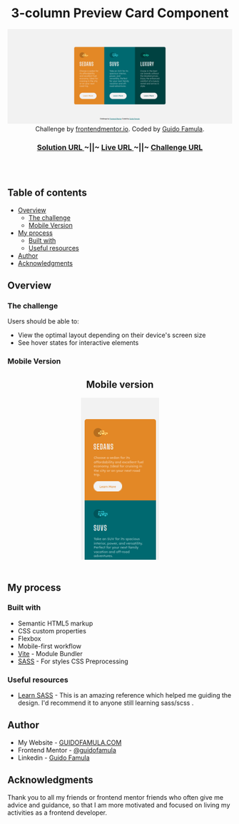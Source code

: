 <h1 align="center">3-column Preview Card Component</h1>
<div align='center'>
<img src="./src/screenshots/3-column-card-desktop.png" ></img>
</div>

<div align="center">
   Challenge by  <a href="https://www.frontendmentor.io?ref=challenge" target="_blank">frontendmentor.io</a>. Coded by <a href="https://guidofamula.com">Guido Famula</a>.
</div>

<div align="center">
  <h3>
    <a href="#" target='_blank' color="white">
      Solution URL
    </a>
  <span> ~||~ </span>    <a target='_blank' href="#">
      Live URL
    </a>
  <span> ~||~ </span>    <a target='_blank' href="https://www.frontendmentor.io/challenges/3column-preview-card-component-pH92eAR2-">
      Challenge URL
    </a>
  </h3>
</div>

<br/>
<br/>

## Table of contents

- [Overview](#overview)
  - [The challenge](#the-challenge)
  - [Mobile Version](#mobile-version)
- [My process](#my-process)
  - [Built with](#built-with)
  - [Useful resources](#useful-resources)
- [Author](#author)
- [Acknowledgments](#acknowledgments)

## Overview

### The challenge

Users should be able to:

- View the optimal layout depending on their device's screen size
- See hover states for interactive elements

### Mobile Version

<h2 align='center'>Mobile version</h2>
<div align="center">
<img src="./src/screenshots/3-column-preview-mobile.png" ></img>
</div>
<br />

## My process

### Built with

- Semantic HTML5 markup
- CSS custom properties
- Flexbox
- Mobile-first workflow
- [Vite](https://vitejs.dev/) - Module Bundler
- [SASS](https://tailwindcss.com/) - For styles CSS Preprocessing

### Useful resources

- [Learn SASS](https://www.w3schools.com/sass/) - This is an amazing reference which helped me guiding the design. I'd recommend it to anyone still learning sass/scss .

## Author

- My Website - [GUIDOFAMULA.COM](https://guidofamula.com)
- Frontend Mentor - [@guidofamula](https://www.frontendmentor.io/profile/guidofamula)
- Linkedin - [Guido Famula](https://www.linkedin.com/in/guido-famula/)

## Acknowledgments

Thank you to all my friends or frontend mentor friends who often give me advice and guidance, so that I am more motivated and focused on living my activities as a frontend developer.

